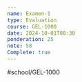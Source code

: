 ```yaml
---
name: Examen-1
type: Evaluation
course: GEL-1000
date: 2024-10-01T08:30
ponderation: 25
note: 58
Complete: true
---
```

#school/GEL-1000  
